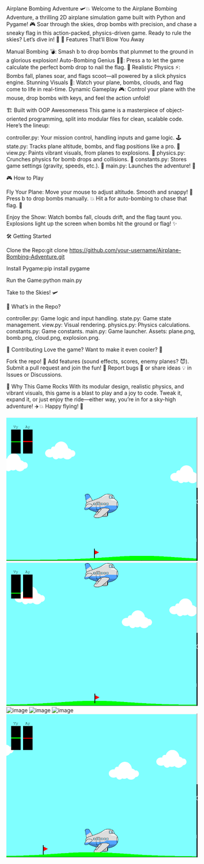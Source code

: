 Airplane Bombing Adventure 🛩️💥
Welcome to the Airplane Bombing Adventure, a thrilling 2D airplane simulation game built with Python and Pygame! 🎮 Soar through the skies, drop bombs with precision, and chase a sneaky flag in this action-packed, physics-driven game. Ready to rule the skies? Let’s dive in! 🚀
🎉 Features That’ll Blow You Away

Manual Bombing 💣: Smash b to drop bombs that plummet to the ground in a glorious explosion!
Auto-Bombing Genius 🧙‍♂️: Press a to let the game calculate the perfect bomb drop to nail the flag. 🎯
Realistic Physics ⚡: Bombs fall, planes soar, and flags scoot—all powered by a slick physics engine.
Stunning Visuals 🌈: Watch your plane, bombs, clouds, and flag come to life in real-time.
Dynamic Gameplay 🎮: Control your plane with the mouse, drop bombs with keys, and feel the action unfold!

🏗️ Built with OOP Awesomeness
This game is a masterpiece of object-oriented programming, split into modular files for clean, scalable code. Here’s the lineup:

controller.py: Your mission control, handling inputs and game logic. 🕹️
state.py: Tracks plane altitude, bombs, and flag positions like a pro. 🧠
view.py: Paints vibrant visuals, from planes to explosions. 🎨
physics.py: Crunches physics for bomb drops and collisions. 🔬
constants.py: Stores game settings (gravity, speeds, etc.). 📜
main.py: Launches the adventure! 🚀

🎮 How to Play

Fly Your Plane:
Move your mouse to adjust altitude. Smooth and snappy! 🧈
Press b to drop bombs manually. 💥
Hit a for auto-bombing to chase that flag. 🎯


Enjoy the Show:
Watch bombs fall, clouds drift, and the flag taunt you.
Explosions light up the screen when bombs hit the ground or flag! ✨



🛠️ Getting Started

Clone the Repo:git clone https://github.com/your-username/Airplane-Bombing-Adventure.git


Install Pygame:pip install pygame


Run the Game:python main.py


Take to the Skies! 🛩️

📁 What’s in the Repo?

controller.py: Game logic and input handling.
state.py: Game state management.
view.py: Visual rendering.
physics.py: Physics calculations.
constants.py: Game constants.
main.py: Game launcher.
Assets: plane.png, bomb.png, cloud.png, explosion.png.

🤝 Contributing
Love the game? Want to make it even cooler? 🌟

Fork the repo! 🍴
Add features (sound effects, scores, enemy planes? 😈).
Submit a pull request and join the fun! 🙌
Report bugs 🐞 or share ideas 💡 in Issues or Discussions.

🚀 Why This Game Rocks
With its modular design, realistic physics, and vibrant visuals, this game is a blast to play and a joy to code. Tweak it, expand it, or just enjoy the ride—either way, you’re in for a sky-high adventure! ✈️💥
Happy flying! 🎉






![Example Image](./pic1.png)
![Example Image](./pic2.png)
![image](https://github.com/user-attachments/assets/4f73e5cf-d747-49fe-b21c-cc256499e2cf)
![image](https://github.com/user-attachments/assets/6b2a2f13-7805-4887-b0ea-3c27b5c9400f)
![image](https://github.com/user-attachments/assets/213fcfb3-7365-4654-9e61-acac843c3fa1)
![Example Image](./pic4.png)
